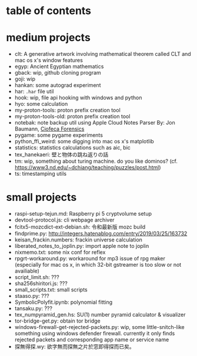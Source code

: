 # table of contents

# medium projects
- clt: A generative artwork involving mathematical theorem called CLT and mac os x's window features
- egyp: Ancient Egyptian mathematics
- gback: wip, github cloning program
- goji: wip
- hankan: some autograd experiment
- har: `.har` file util
- hook: wip, file api hooking with windows and python
- hyo: some calculation
- my-proton-tools: proton prefix creation tool
- my-proton-tools-old: proton prefix creation tool
- notebak: note backup util using Apple Cloud Notes Parser By: Jon Baumann, [Ciofeca Forensics](https://www.ciofecaforensics.com)
- pygame: some pygame experiments
- python_ffi_weird: some digging into mac os x's matplotlib
- statistics: statistics calculations such as aic, bic
- tex_hanekaeri: 壁と物体の跳ね返りの話
- tm: wip, something about turing machine. do you like dominos? (cf. <https://www3.nd.edu/~dchiang/teaching/puzzles/post.html>)
- ts: timestamping utils

# small projects
- raspi-setup-tejun.md: Raspberry pi 5 cryptvolume setup
- devtool-protocol.js: cli webpage archiver
- fcitx5-mozcdict-ext-debian.sh: 令和最新版 mozc build
- findprime.py: <http://integers.hatenablog.com/entry/2019/03/25/163732>
- keisan_frackin.numbers: frackin universe calculation
- liberated_notes_to_joplin.py: import apple note to joplin
- nixmemo.txt: some nix conf for reflex
- rpgrt-workaround.py: workaround for mp3 issue of rpg maker (especially for mac os x, in which 32-bit gstreamer is too slow or not availiable)
- script_limit.sh: ???
- sha256shiritori.js: ???
- small_scripts.txt: small scripts
- staaso.py: ???
- SymbolicPolyfit.ipynb: polynomial fitting
- tansaku.py: ???
- tex_numpyramid_gen.hs: SU(1) number pyramid calculator & visualizer
- tor-bridge-get.py: obtain tor bridge
- windows-firewall-get-rejected-packets.py: wip, some little-snitch-like something using windows defender firewall. currently it only finds rejected packets and corresponding app name or service name
- 探無得探.wy: 欲字無而探無之片於窓即得探而已矣。

